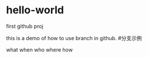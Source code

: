 # hello-world
first github proj

this is a demo of how to use branch in github.
#分支示例

what when who where how
